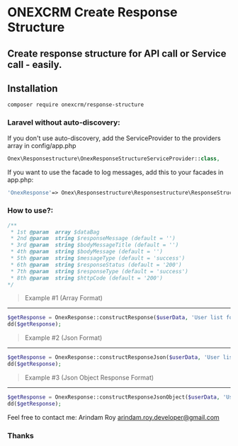 # ONEXCRM Create Response Structure

## Create response structure for API call or Service call - easily.

## Installation

```shell
composer require onexcrm/response-structure
```

### Laravel without auto-discovery:

If you don't use auto-discovery, add the ServiceProvider to the providers array in config/app.php

```php
Onex\Responsestructure\OnexResponseStructureServiceProvider::class,
```

If you want to use the facade to log messages, add this to your facades in app.php:

```php
'OnexResponse'=> Onex\Responsestructure\Responsestructure\ResponseStructureClassFacade::class,
```

### How to use?:

```php
/**
 * 1st @param  array $dataBag
 * 2nd @param  string $responseMessage (default = '')
 * 3rd @param  string $bodyMessageTitle (default = '')
 * 4th @param  string $bodyMessage (default = '')
 * 5th @param  string $messageType (default = 'success')
 * 6th @param  string $responseStatus (default = '200')
 * 7th @param  string $responseType (default = 'success')
 * 8th @param  string $httpCode (default = '200')
*/
```
> Example #1 (Array Format)
---

```php
$getResponse = OnexResponse::constructResponse($userData, 'User list found');
dd($getResponse);
```

> Example #2 (Json Format)
---

```php
$getResponse = OnexResponse::constructResponseJson($userData, 'User list found');
dd($getResponse);
```

> Example #3 (Json Object Response Format)
---

```php
$getResponse = OnexResponse::constructResponseJsonObject($userData, 'User list found');
dd($getResponse);
```


Feel free to contact me: Arindam Roy <arindam.roy.developer@gmail.com>
### Thanks